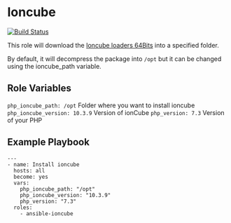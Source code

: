 Ioncube
=========
[![Build Status](https://travis-ci.org/cristian04/ansible-ioncube.svg?branch=master)](https://travis-ci.org/cristian04/ansible-ioncube)

This role will download  the [Ioncube loaders 64Bits](http://www.ioncube.com/loaders.php) into a specified folder.

By default, it will decompress the package into `/opt` but it can be changed using the ioncube_path variable.

Role Variables
--------------
`php_ioncube_path: /opt` Folder where you want to install ioncube
`php_ioncube_version: 10.3.9` Version of ionCube
`php_version: 7.3` Version of your PHP


Example Playbook
----------------

    ---
    - name: Install ioncube
      hosts: all
      become: yes
      vars:
        php_ioncube_path: "/opt"
        php_ioncube_version: "10.3.9"
        php_version: "7.3"
      roles:
        - ansible-ioncube
